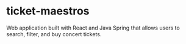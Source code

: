 # ticket-maestros
 Web application built with React and Java Spring that allows users to search, filter, and buy concert tickets.
